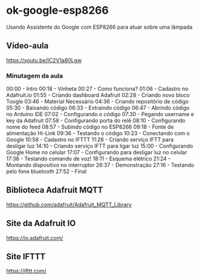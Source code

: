 # ok-google-esp8266
Usando Assistente do Google com ESP8266 para atuar sobre uma lâmpada

## Vídeo-aula
https://youtu.be/IC2V1a80Lgw

### Minutagem da aula
00:00 - Intro
00:18 - Vinheta
00:27 - Como funciona?
01:06 - Cadastro no Adafruit.io
01:55 - Criando dashboard Adafruit
02:28 - Criando novo bloco Toogle
03:46 - Material Necessário
04:36 - Criando repositório de código
05:30 - Baixando código
06:33 - Extraindo código
06:47 - Abrindo código no Arduino IDE
07:02 - Configurando o código
07:30 - Pegando username e key da Adafruit
07:58 - Configurando porta do relê
08:10 - Configurando nome do feed
08:57 - Subindo código no ESP8266
09:18 - Fonte de alimentação Hi-Link
09:36 - Testando o código
10:23 - Conectando com o Google
10:58 - Cadastro no IFTTT
11:26 - Criando serviço IFTT para desligar luz
14:10 - Criando serviço IFTT para ligar luz
15:00 - Configurando Google Home no celular
17:07 - Configurando para desligar luz no celular
17:38 - Testando comando de voz!
18:11 - Esquema elétrico
21:24 - Montando dispositivo no interruptor
26:37 - Demonstração
27:16 - Testando pelo fone bluetooth
27:52 - Final

## Biblioteca Adafruit MQTT
https://github.com/adafruit/Adafruit_MQTT_Library

## Site da Adafruit IO
https://io.adafruit.com/

## Site IFTTT
https://ifttt.com/
